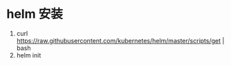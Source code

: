 # helm 安装

1. curl https://raw.githubusercontent.com/kubernetes/helm/master/scripts/get  | bash
2. helm init